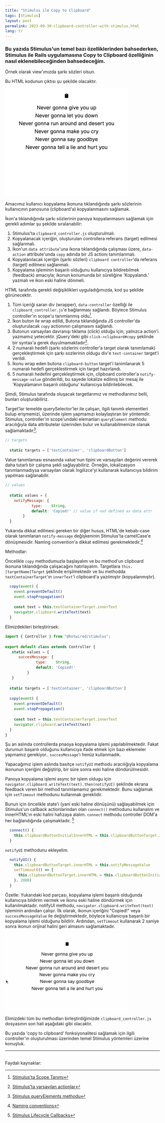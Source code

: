 ```yaml
---
title: "Stimulus ile Copy to Clipboard"
tags: [Stimulus]
layout: post
permalink: 2023-09-30-clipboard-controller-with-stimulus.html
lang: tr
---
```


### Bu yazıda Stimulus'un temel bazı özelliklerinden bahsederken, Stimulus ile Rails uygulamasına Copy to Clipboard özelliğinin nasıl eklenebileceğinden bahsedeceğim.

Örnek olarak view'ımızda şarkı sözleri olsun.

<script src="https://gist.github.com/safakferhatkaya/210fbcc158f275c2662888489d287062.js?file=_lyricss.html.erb"></script>

Bu HTML kodunun çıktısı şu şekilde olacaktır.

<img src="/assets/images/clipboard-lyrics-html-output.png" loading="lazy" alt="Html kodu ciktiis" width="400"/>

Amacımız kullanıcı kopyalama ikonuna tıklandığında şarkı sözlerinin kullanıcının panosuna (clipboard'a) kopyalanmasını sağlamak.

İkon'a tıklandığında şarkı sözlerinin panoya kopyalanmasını sağlamak için gerekli adımlar şu şekilde sıralanabilir:
1. Stimulus'ta `clipboard_controller.js` oluşturulmalı.
2. Kopyalanacak içeriğin, oluşturulan controllera referans (target) edilmesi sağlanmalı.
3. İkon'un `data attribute`'una ikona tıklandığında çalışması üzere, `data-action` attribute'unda `copy` adında bir JS actionı tanımlanmalı.
4. Kopyalanılacak içeriğin (şarkı sözleri) `clipboard controller`'da referans (target) edilmesi sağlanmalı.
5. Kopyalama işleminin başarılı olduğunu kullanıcıya bildirebilmek (feedback) amacıyla; ikonun konumunda bir süreliğine 'Kopyalandı.' yazmalı ve ikon eski haline dönmeli.

HTML tarafında gerekli değişiklikleri uyguladığımızda, kod şu şekilde görünecektir.

<script src="https://gist.github.com/safakferhatkaya/210fbcc158f275c2662888489d287062.js?file=_lyrics.html.erb"></script>

1. Tüm içeriği saran div (wrapper), `data-controller` özelliği ile `clipboard_controller.js`'e bağlanması sağlandı. Böylece Stimulus controller'ın scope'u tanımlanmış oldu[^1].
2. İkon buton ile wrap edildi, Butona tıklandığında JS controller'da oluşturulacak `copy` actionının çalışmasını sağlandı.
3. Butonun varsayılan davranışı tıklama (click) olduğu için, yalnızca action'i yazmamız yetecektir. jQuery'deki gibi `click->clipboard#copy` şeklinde bir syntax'a gerek duyulmamaktadır[^2].
4. 2 numaralı hedefi (şarkı sözlerini controller'a target olarak tanımlamak) gerçekleştirmek için şarkı sozlerinin oldugu div'e `text-container` target'i verildi.
5. İkonu wrap eden butona `clipboard-button` target'i tanimlanarak 5 numaralı hedefi gerçeklestirmek için target hazırlandı.
6. 5 numaralı hedefini gerçekleştirmek için, clipboard controller'a `notify-message-value` gönderildi, bu sayede lokalize edilmiş bir mesaj ile 'Kopyalamanın başarılı olduğunu' kullanıcıya bildirilebilecek.

Şimdi, Stimulus tarafında oluşacak targetlarımız ve methodlarımız belli, bunları oluşturabiliriz.

Target'lar temelde querySelector'ler ile çalışan, ilgili tanımlı elementleri bulup erişmemizi, üzerinde işlem yapmamızı kolaylaştıran bir yöntemdir. Stimulus, controller'ın scope'undaki elemanları `queryElement` methodu aracılığıyla data attributelar üzerinden bulur ve kullanabilmemize olanak sağlamaktadır[^3].


```javascript
// targets

  static targets = ['textContainer', 'clipboardButton']
```

Value tanımlaması esnasında value'nun tipini ve varsayılan değerini vererek daha tutarlı bir çalışma şekli sağlayabiliriz. Örneğin, lokalizasyon tanımlanmadıysa varsayılan olarak İngilizce'yi kullanarak kullanıcıya bildirim yapılması sağlanabilir.


```javascript
// values

  static values = {
    notifyMessage: {
            type:    String,
            default: 'Copied!' // value if not defined as data attr
        }
  }
```

Yukarıda dikkat edilmesi gereken bir diğer husus, HTML'de kebab-case olarak tanımlanan `notify-message` değişkeninin Stimulus'ta camelCase'e dönüşmesidir. Naming convention'a dikkat edilmesi gerekmektedir.[^4]

Methodlar:


Öncelikle `copy` methodumuzla başlayalım ve bu method'un clipboard ikonuna tıklandığında çalışacağını hatırlayalım. Targetlara `this.[targetName]Target` şeklinde erişilmektedir ve bu methodda `textContainerTarget`'ın `innerText`'i clipboard'a yazılmıştır (kopyalanmıştır).


```javascript
  copy(event) {
    event.preventDefault()
    event.stopPropagation()

    const text = this.textContainerTarget.innerText
    navigator.clipboard.writeText(text)
  }
```

Elimizdekileri birleştirirsek:

```javascript
import { Controller } from "@hotwired/stimulus";

export default class extends Controller {
   static values = {
      succesMessage: {
              type:    String,
              default: 'Copied!'
          }
   }

  static targets = ['textContainer', 'clipboardButton']

  copy(event) {
    event.preventDefault()
    event.stopPropagation()

    const text = this.textContainerTarget.innerText
    navigator.clipboard.writeText(text)
  }
}

```
Şu an aslında controllerda pnaoya kopyalama işlemi yapılabilmektedir. Fakat durumun başarılı olduğunu kullanıcıya ifade etmek için bazı eklemeler yapmamız gerekiyor.. `succesMessage`'ı henüz kullanmadık.

Yapacağımız işlem aslında basitçe `notifyUI` methodu aracılığıyla kopyalama ikonunun içeriğini değiştirip, bir süre sonra eski haline döndürülmesidir.

Panoya kopyalama işlemi async bir işlem oldugu için `navigator.clipboard.writeText(text).then(notifyUI)` şeklinde ekrana feedback veren bir method tanımlamamız gerekmektedir.
Bunu sağlamak için `setTimeout` methodunu kullanmak gereklidir.

Bunun için öncelikle state'i (yani eski haline dönüşünü) sağlayabilmek için Stimulus'un callback actionlarindan olan `connect()` methodunu kullanalım ve innerHTML'ın eski halini hafızaya alalım.
`connect` methodu controller DOM'a her bağlandığında çalışmaktadır. [^5]

```javascript
  connect() {
    this.clipboardButtonInitialInnerHTML = this.clipboardButtonTarget.innerHTML
  }
```

`notifyUI` methodunu ekleyelim.

```javascript
  notifyUI() {
    this.clipboardButtonTarget.innerHTML = this.notifyMessageValue
    setTimeout(() => {
      this.clipboardButtonTarget.innerHTML = this.clipboardButtonInitialInnerHTML
    }, 2000)
  }
```

Özetle: Yukarıdaki kod parçası, kopyalama işlemi başarılı olduğunda kullanıcıya bildirim vermek ve ikonu eski haline döndürmek için kullanılmaktadır. notifyUI methodu, `navigator.clipboard.writeText(text)` işleminin ardından çalışır. İlk olarak, ikonun içeriğini "Copied!" veya `successMessageValue` ile değiştirmektedir, böylece kullanıcıya başarılı bir kopyalama işlemi olduğunu bildirir. Ardından, `setTimeout` kullanarak 2 saniye sonra ikonun orijinal halini geri almasını sağlamaktadır.

<img src="/assets/images/notifyUI-method.gif" loading="lazy" alt="NotifyUI methodunun çalışma şekli" width="400"/>

Elimizdeki tüm bu methodları birleştirdiğimizde `clipboard_controller.js` dosyasının son hali aşağıdaki gibi olacaktır.

<script src="https://gist.github.com/safakferhatkaya/210fbcc158f275c2662888489d287062.js?file=clipboard_controller.js"></script>

Bu yazıda 'copy to clipboard' fonksiyonalitesi sağlamak için ilgili controller'ın oluşturulması üzerinden temel Stimulus yöntemleri üzerine konuştuk.
<br>

-----------
<br>
Faydalı kaynaklar:


[^1]: [Stimulus'ta Scope Tanımı](https://github.com/hotwired/stimulus/blob/8cbca6db3b1b2ddb384deb3dd98397d3609d25a0/src/core/controller.ts#L48)
[^2]: [Stimulus'ta varsayılan actionlar](https://stimulus.hotwired.dev/reference/actions#event-shorthand)
[^3]: [Stimulus queryElements methodu](https://github.com/hotwired/stimulus/blob/8cbca6db3b1b2ddb384deb3dd98397d3609d25a0/src/core/scope.ts#L43)
[^4]: [Naming conventions](https://gist.github.com/sadeghbarati/4650e4c4e2f25b79a60d937e15cc7665#naming-conventions)
[^5]: [Stimulus Lifecycle Callbacks](https://stimulus.hotwired.dev/reference/lifecycle-callbacks)
